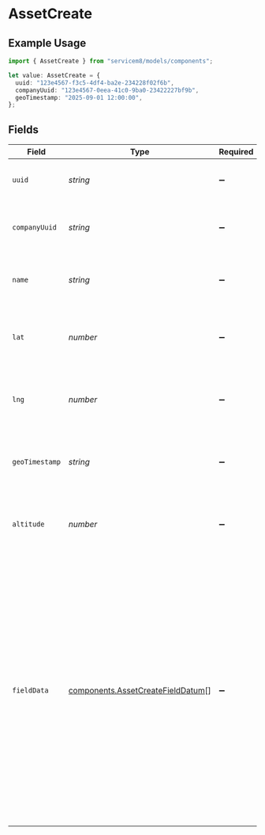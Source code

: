 # AssetCreate

## Example Usage

```typescript
import { AssetCreate } from "servicem8/models/components";

let value: AssetCreate = {
  uuid: "123e4567-f3c5-4df4-ba2e-234228f02f6b",
  companyUuid: "123e4567-0eea-41c0-9ba0-23422227bf9b",
  geoTimestamp: "2025-09-01 12:00:00",
};
```

## Fields

| Field                                                                                                                                                                                                                                                                  | Type                                                                                                                                                                                                                                                                   | Required                                                                                                                                                                                                                                                               | Description                                                                                                                                                                                                                                                            | Example                                                                                                                                                                                                                                                                |
| ---------------------------------------------------------------------------------------------------------------------------------------------------------------------------------------------------------------------------------------------------------------------- | ---------------------------------------------------------------------------------------------------------------------------------------------------------------------------------------------------------------------------------------------------------------------- | ---------------------------------------------------------------------------------------------------------------------------------------------------------------------------------------------------------------------------------------------------------------------- | ---------------------------------------------------------------------------------------------------------------------------------------------------------------------------------------------------------------------------------------------------------------------- | ---------------------------------------------------------------------------------------------------------------------------------------------------------------------------------------------------------------------------------------------------------------------- |
| `uuid`                                                                                                                                                                                                                                                                 | *string*                                                                                                                                                                                                                                                               | :heavy_minus_sign:                                                                                                                                                                                                                                                     | Unique identifier for this record                                                                                                                                                                                                                                      | 123e4567-f3c5-4df4-ba2e-234228f02f6b                                                                                                                                                                                                                                   |
| `companyUuid`                                                                                                                                                                                                                                                          | *string*                                                                                                                                                                                                                                                               | :heavy_minus_sign:                                                                                                                                                                                                                                                     | UUID of the Client to which this Asset is attached                                                                                                                                                                                                                     | 123e4567-0eea-41c0-9ba0-23422227bf9b                                                                                                                                                                                                                                   |
| `name`                                                                                                                                                                                                                                                                 | *string*                                                                                                                                                                                                                                                               | :heavy_minus_sign:                                                                                                                                                                                                                                                     | User-facing description of this asset                                                                                                                                                                                                                                  |                                                                                                                                                                                                                                                                        |
| `lat`                                                                                                                                                                                                                                                                  | *number*                                                                                                                                                                                                                                                               | :heavy_minus_sign:                                                                                                                                                                                                                                                     | Latitude component of the Asset's location in degrees                                                                                                                                                                                                                  |                                                                                                                                                                                                                                                                        |
| `lng`                                                                                                                                                                                                                                                                  | *number*                                                                                                                                                                                                                                                               | :heavy_minus_sign:                                                                                                                                                                                                                                                     | Longitude component of the Asset's location in degrees                                                                                                                                                                                                                 |                                                                                                                                                                                                                                                                        |
| `geoTimestamp`                                                                                                                                                                                                                                                         | *string*                                                                                                                                                                                                                                                               | :heavy_minus_sign:                                                                                                                                                                                                                                                     | Timestamp at which the Asset's location was last updated                                                                                                                                                                                                               | 2025-09-01 12:00:00                                                                                                                                                                                                                                                    |
| `altitude`                                                                                                                                                                                                                                                             | *number*                                                                                                                                                                                                                                                               | :heavy_minus_sign:                                                                                                                                                                                                                                                     | Altitude component of the Asset's location in metres                                                                                                                                                                                                                   |                                                                                                                                                                                                                                                                        |
| `fieldData`                                                                                                                                                                                                                                                            | [components.AssetCreateFieldDatum](../../models/components/assetcreatefielddatum.md)[]                                                                                                                                                                                 | :heavy_minus_sign:                                                                                                                                                                                                                                                     | JSON array containing field values for this asset. Each entry represents a field value defined by the associated AssetType, with field values stored as strings. Date fields use Y-m-d format. This field stores all custom fields defined in the asset type template. |                                                                                                                                                                                                                                                                        |